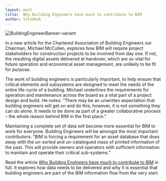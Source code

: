 ```yaml
---
layout: post
title:  Why Building Engineers have much to contribute to BIM
author: Sitedesk
---
```


![BuildingEngineerBanner-variant]({{site.baseurl}}/images/news/BuildingEngineerBanner-variant.png)

In a new article for the Chartered Association of Building Engineers our Chairman, Michael McCullen, explores how BIM will require project stakeholders for construction projects to be involved from day one. If not, the resulting digital assets delivered at handover, which are so vital for future operation and economical asset management, are unlikely to be fit for purpose.

<!--more-->

The work of building engineers is particularly important, to help ensure that critical elements and subsystems are designed to meet the needs of the entire life-cycle of a building. Michael underlines the requirements for operation and maintenance across the board as a vital part of a project design and build. He notes: “There may be an unwritten expectation that building engineers will get on and do this; however, it is not something they can do alone. It needs to be done as part of a greater collaborative process – the whole reason behind BIM in the first place.”

Maintaining a complete set of data will become more essential for BIM to work for everyone. Building Engineers will be amongst the most important contributors: “BIM is forcing a requirement for an asset database that does away with the un-sorted and un-catalogued mass of printed information of the past. This will provide owners and operators with sufficient information to maintain and operate their critical sub-systems.”

Read the article [Why Building Engineers have much to contribute to BIM]({{site.baseurl}}/static/news/Sitedesk-Building-Engineer-December-2015-clean-pdf.pdf) in full. It explores how data needs to be delivered and why it is essential that building engineers are part of the BIM information flow from the very start.